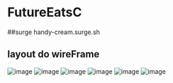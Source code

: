 # FutureEatsC

##surge
handy-cream.surge.sh

## layout do wireFrame
![image](https://user-images.githubusercontent.com/36056107/116997420-27b18180-acb3-11eb-82f2-697f4555d5fe.png)
![image](https://user-images.githubusercontent.com/36056107/116997502-40ba3280-acb3-11eb-8049-d583f34c2aa0.png)
![image](https://user-images.githubusercontent.com/36056107/116997532-4ca5f480-acb3-11eb-90ef-ea19f6f17dec.png)
![image](https://user-images.githubusercontent.com/36056107/116997608-65160f00-acb3-11eb-838a-dfc2c182f270.png)
![image](https://user-images.githubusercontent.com/36056107/116997656-75c68500-acb3-11eb-847d-12205dd2ee46.png)
![image](https://user-images.githubusercontent.com/36056107/116997682-7e1ec000-acb3-11eb-8477-5b6deca341dc.png)
